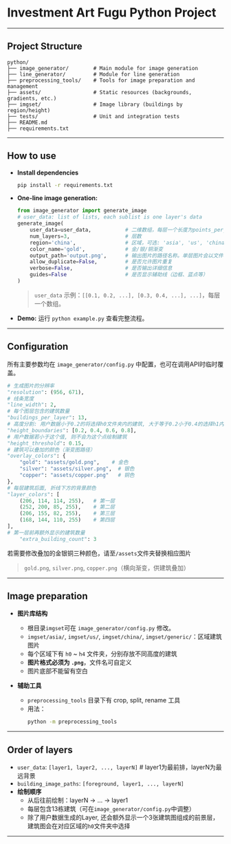 # Investment Art Fugu Python Project

---

## Project Structure

```
python/
├── image_generator/        # Main module for image generation
├── line_generator/         # Module for line generation
├── preprocessing_tools/    # Tools for image preparation and management
├── assets/                 # Static resources (backgrounds, gradients, etc.)
├── imgset/                 # Image library (buildings by region/height)
├── tests/                  # Unit and integration tests
├── README.md
├── requirements.txt
```

---

## How to use

- **Install dependencies**
  ```bash
  pip install -r requirements.txt
  ```

- **One-line image generation:**
  ```python
  from image_generator import generate_image
  # user_data: list of lists, each sublist is one layer's data
  generate_image(
      user_data=user_data,           # 二维数组，每层一个长度为points_per_line的数组
      num_layers=3,                  # 层数
      region='china',                # 区域，可选: 'asia', 'us', 'china'
      color_name='gold',             # 金/银/铜渐变
      output_path='output.png',      # 输出图片的路径名称。单层图片会以文件名加序号的方式保存
      allow_duplicate=False,         # 是否允许图片重复
      verbose=False,                 # 是否输出详细信息
      guides=False                   # 是否显示辅助线（边框、蓝点等）
  )
  ```
  > `user_data` 示例：`[[0.1, 0.2, ...], [0.3, 0.4, ...], ...]`，每层一个数组。

- **Demo:**
运行 `python example.py` 查看完整流程。

---

## Configuration

所有主要参数均在 `image_generator/config.py` 中配置，也可在调用API时临时覆盖。

```python
# 生成图片的分辨率
"resolution": (956, 671),
# 线条宽度
"line_width": 2,
# 每个图层包含的建筑数量
"buildings_per_layer": 13,  
# 高度分割: 用户数据小于0.2的将选择h0文件夹内的建筑, 大于等于0.2小于0.4的选择h1内的建筑, 依次类推
"height_boundaries": [0.2, 0.4, 0.6, 0.8],
# 用户数据若小于这个值, 则不会为这个点绘制建筑
"height_threshold": 0.15,
# 建筑可以叠加的颜色（渐变图路径）
"overlay_colors": {
    "gold": "assets/gold.png",    # 金色
    "silver": "assets/silver.png",  # 银色
    "copper": "assets/copper.png"   # 铜色
},
# 每层建筑后面, 折线下方的背景颜色
"layer_colors": [
    (206, 114, 114, 255),   # 第一层
    (252, 200, 85, 255),    # 第二层
    (206, 155, 82, 255),    # 第三层
    (168, 144, 110, 255)    # 第四层       
],
# 第一层前再额外显示的建筑数量
    "extra_building_count": 3
```
若需要修改叠加的金银铜三种颜色，请至`/assets`文件夹替换相应图片
> `gold.png`, `silver.png`, `copper.png`（横向渐变，供建筑叠加）

---

## Image preparation

- **图片库结构**
  - 根目录`imgset`可在 `image_generator/config.py` 修改。
  - `imgset/asia/`, `imgset/us/`, `imgset/china/`, `imgset/generic/`：区域建筑图片
  - 每个区域下有 `h0` ~ `h4` 文件夹，分别存放不同高度的建筑
  - **图片格式必须为 `.png`**，文件名可自定义
  - 图片底部不能留有空白

- **辅助工具**
  - `preprocessing_tools` 目录下有 crop, split, rename 工具
  - 用法：
    ```bash
    python -m preprocessing_tools
    ```

---

## Order of layers

- `user_data`: `[layer1, layer2, ..., layerN]`  # layer1为最前排，layerN为最远背景
- `building_image_paths`: `[foreground, layer1, ..., layerN]`
- **绘制顺序**
  - 从后往前绘制：layerN → ... → layer1
  - 每层包含13栋建筑（可在`image_generator/config.py`中调整）
  - 除了用户数据生成的Layer, 还会额外显示一个3张建筑图组成的前景层，建筑图会在对应区域的`h0`文件夹中选择
---